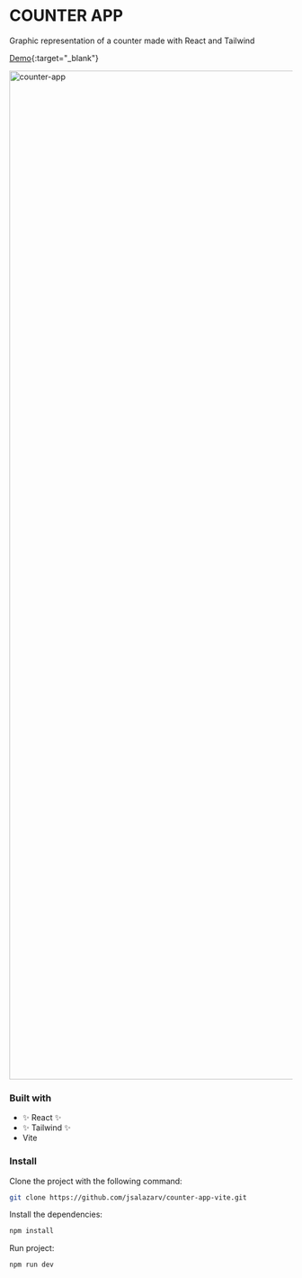 # COUNTER APP


Graphic representation of a counter made with React and Tailwind



[Demo](https://jsalazarv.github.io/counter-app-vite/){:target="_blank"}

<img width="1792" alt="counter-app" src="https://user-images.githubusercontent.com/20529328/188240516-848adf31-6dd4-44b2-9771-93e26fda1284.png">


### Built with

- ✨ React ✨
- ✨ Tailwind ✨
- Vite

### Install

Clone the project with the following command:

```bash
git clone https://github.com/jsalazarv/counter-app-vite.git
```

Install the dependencies:

```bash
npm install
```

Run project:

```bash
npm run dev
```
